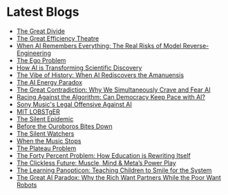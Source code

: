 <!--
**rawveg/rawveg** is a ✨ _special_ ✨ repository because its `README.md` (this file) appears on your GitHub profile.

Here are some ideas to get you started:

- 🔭 I’m currently working on ...
- 🌱 I’m currently learning ...
- 👯 I’m looking to collaborate on ...
- 🤔 I’m looking for help with ...
- 💬 Ask me about ...
- 📫 How to reach me: ...
- 😄 Pronouns: ...
- ⚡ Fun fact: ...
-->

# Latest Blogs
<!-- BLOG-POST-LIST:START -->
- [The Great Divide](https://dev.to/rawveg/the-great-divide-3ljh)
- [The Great Efficiency Theatre](https://dev.to/rawveg/the-great-efficiency-theatre-4dan)
- [When AI Remembers Everything: The Real Risks of Model Reverse-Engineering](https://smarterarticles.co.uk/when-ai-remembers-everything-the-real-risks-of-model-reverse-engineering?pk_campaign=rss-feed)
- [The Ego Problem](https://dev.to/rawveg/the-ego-problem-2jin)
- [How AI is Transforming Scientific Discovery](https://dev.to/rawveg/how-ai-is-transforming-scientific-discovery-20jh)
- [The Vibe of History: When AI Rediscovers the Amanuensis](https://smarterarticles.co.uk/the-vibe-of-history-when-ai-rediscovers-the-amanuensis?pk_campaign=rss-feed)
- [The AI Energy Paradox](https://dev.to/rawveg/the-ai-energy-paradox-5a1d)
- [The Great Contradiction: Why We Simultaneously Crave and Fear AI](https://smarterarticles.co.uk/the-great-contradiction-why-we-simultaneously-crave-and-fear-ai?pk_campaign=rss-feed)
- [Racing Against the Algorithm: Can Democracy Keep Pace with AI?](https://smarterarticles.co.uk/racing-against-the-algorithm-can-democracy-keep-pace-with-ai?pk_campaign=rss-feed)
- [Sony Music&#39;s Legal Offensive Against AI](https://dev.to/rawveg/sony-musics-legal-offensive-against-ai-4nd7)
- [MIT LOBSTgER](https://dev.to/rawveg/mit-lobstger-2015)
- [The Silent Epidemic](https://dev.to/rawveg/the-silent-epidemic-5cip)
- [Before the Ouroboros Bites Down](https://dev.to/rawveg/before-the-ouroboros-bites-down-1n86)
- [The Silent Watchers](https://dev.to/rawveg/the-silent-watchers-43mn)
- [When the Music Stops](https://dev.to/rawveg/when-the-music-stops-4bf0)
- [The Plateau Problem](https://dev.to/rawveg/the-plateau-problem-5gmc)
- [The Forty Percent Problem: How Education is Rewriting Itself](https://smarterarticles.co.uk/the-forty-percent-problem-how-education-is-rewriting-itself?pk_campaign=rss-feed)
- [The Clickless Future: Muscle, Mind &amp; Meta’s Power Play](https://smarterarticles.co.uk/the-clickless-future-muscle-mind-and-metas-power-play?pk_campaign=rss-feed)
- [The Learning Panopticon: Teaching Children to Smile for the System](https://smarterarticles.co.uk/the-learning-panopticon-teaching-children-to-smile-for-the-system?pk_campaign=rss-feed)
- [The Great AI Paradox: Why the Rich Want Partners While the Poor Want Robots](https://smarterarticles.co.uk/the-great-ai-paradox-why-the-rich-want-partners-while-the-poor-want-robots?pk_campaign=rss-feed)
<!-- BLOG-POST-LIST:END -->
